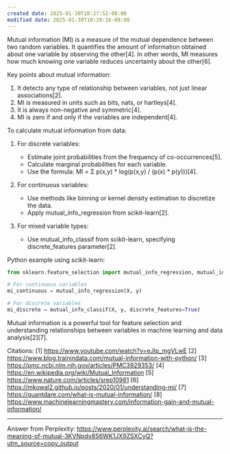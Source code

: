 ```yaml
---
created date: 2025-01-30T10:27:52-08:00
modified date: 2025-01-30T10:29:16-08:00
---
```

Mutual information (MI) is a measure of the mutual dependence between two random variables. It quantifies the amount of information obtained about one variable by observing the other[4]. In other words, MI measures how much knowing one variable reduces uncertainty about the other[6].

Key points about mutual information:

1. It detects any type of relationship between variables, not just linear associations[2].
2. MI is measured in units such as bits, nats, or hartleys[4].
3. It is always non-negative and symmetric[4].
4. MI is zero if and only if the variables are independent[4].

To calculate mutual information from data:

1. For discrete variables:
   - Estimate joint probabilities from the frequency of co-occurrences[5].
   - Calculate marginal probabilities for each variable.
   - Use the formula: MI = Σ p(x,y) * log(p(x,y) / (p(x) * p(y)))[4].

2. For continuous variables:
   - Use methods like binning or kernel density estimation to discretize the data.
   - Apply mutual_info_regression from scikit-learn[2].

3. For mixed variable types:
   - Use mutual_info_classif from scikit-learn, specifying discrete_features parameter[2].

Python example using scikit-learn:

```python
from sklearn.feature_selection import mutual_info_regression, mutual_info_classif

# For continuous variables
mi_continuous = mutual_info_regression(X, y)

# For discrete variables
mi_discrete = mutual_info_classif(X, y, discrete_features=True)
```

Mutual information is a powerful tool for feature selection and understanding relationships between variables in machine learning and data analysis[2][7].

Citations:
[1] https://www.youtube.com/watch?v=eJIp_mgVLwE
[2] https://www.blog.trainindata.com/mutual-information-with-python/
[3] https://pmc.ncbi.nlm.nih.gov/articles/PMC3929353/
[4] https://en.wikipedia.org/wiki/Mutual_Information
[5] https://www.nature.com/articles/srep10981
[6] https://mkowal2.github.io/posts/2020/01/understanding-mi/
[7] https://quantdare.com/what-is-mutual-information/
[8] https://www.machinelearningmastery.com/information-gain-and-mutual-information/

---
Answer from Perplexity: https://www.perplexity.ai/search/what-is-the-meaning-of-mutual-3KVNpdv8S6WK1JX9ZSXCyQ?utm_source=copy_output
